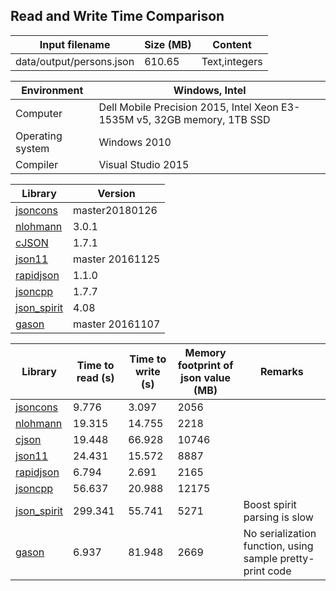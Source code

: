 
## Read and Write Time Comparison


Input filename|Size (MB)|Content
---|---|---
data/output/persons.json|610.65|Text,integers

Environment|Windows, Intel
---|---
Computer|Dell Mobile Precision 2015, Intel Xeon E3-1535M v5, 32GB memory, 1TB SSD
Operating system|Windows 2010
Compiler|Visual Studio 2015

Library|Version
---|---
[jsoncons](https://github.com/danielaparker/jsoncons)|master20180126
[nlohmann](https://github.com/nlohmann/json)|3.0.1
[cJSON](https://github.com/DaveGamble/cJSON)|1.7.1
[json11](https://github.com/dropbox/json11)|master 20161125
[rapidjson](https://github.com/miloyip/rapidjson)|1.1.0
[jsoncpp](https://github.com/open-source-parsers/jsoncpp)|1.7.7
[json_spirit](http://www.codeproject.com/Articles/20027/JSON-Spirit-A-C-JSON-Parser-Generator-Implemented)|4.08
[gason](https://github.com/vivkin/gason)|master 20161107

Library|Time to read (s)|Time to write (s)|Memory footprint of json value (MB)|Remarks
---|---|---|---|---
[jsoncons](https://github.com/danielaparker/jsoncons)|9.776|3.097|2056|
[nlohmann](https://github.com/nlohmann/json)|19.315|14.755|2218|
[cjson](https://github.com/DaveGamble/cJSON)|19.448|66.928|10746|
[json11](https://github.com/dropbox/json11)|24.431|15.572|8887|
[rapidjson](https://github.com/miloyip/rapidjson)|6.794|2.691|2165|
[jsoncpp](https://github.com/open-source-parsers/jsoncpp)|56.637|20.988|12175|
[json_spirit](http://www.codeproject.com/Articles/20027/JSON-Spirit-A-C-JSON-Parser-Generator-Implemented)|299.341|55.741|5271|Boost spirit parsing is slow
[gason](https://github.com/vivkin/gason)|6.937|81.948|2669|No serialization function, using sample pretty-print code

